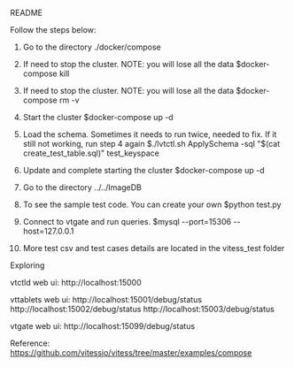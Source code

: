README


Follow the steps below:

1. Go to the directory ./docker/compose

2. If need to stop the cluster. NOTE: you will lose all the data
	$docker-compose kill  

3. If need to stop the cluster. NOTE: you will lose all the data
	$docker-compose rm -v 

4. Start the cluster
	$docker-compose up -d

5. Load the schema. Sometimes it needs to run twice, needed to fix. If it still not working, run step 4 again 
	$./lvtctl.sh ApplySchema -sql "$(cat create_test_table.sql)" test_keyspace 

6. Update and complete starting the cluster
	$docker-compose up -d

7. Go to the directory ../../ImageDB 
	
8. To see the sample test code. You can create your own
	$python test.py
 
9. Connect to vtgate and run queries.
	$mysql --port=15306 --host=127.0.0.1
	
10. More test csv and test cases details are located in the vitess_test folder 




Exploring

vtctld web ui: http://localhost:15000

vttablets web ui: http://localhost:15001/debug/status http://localhost:15002/debug/status http://localhost:15003/debug/status

vtgate web ui: http://localhost:15099/debug/status


Reference: https://github.com/vitessio/vitess/tree/master/examples/compose
